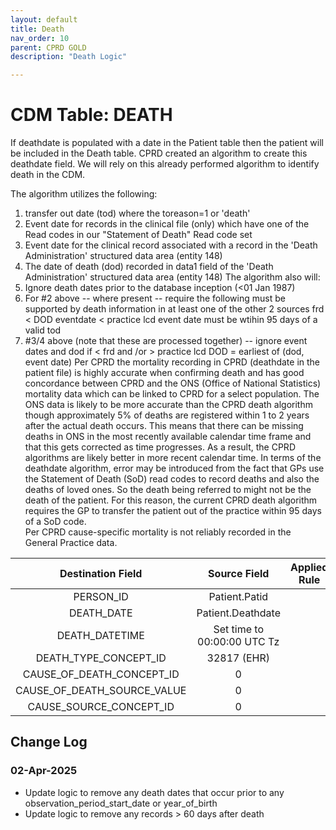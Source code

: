 ```yaml
---
layout: default
title: Death
nav_order: 10
parent: CPRD GOLD
description: "Death Logic"

---
```


# CDM Table: DEATH

If deathdate is populated with a date in the Patient table then the patient will be included in the Death table.  CPRD created an algorithm to create this deathdate field.  We will rely on this already performed algorithm to identify death in the CDM.   

The algorithm utilizes the following:

1.  transfer out date (tod) where the toreason=1 or 'death'
2. Event date for records in the clinical file (only) which have one of the Read codes in our "Statement of Death" Read code set 
3. Event date for the clinical record associated with a record in the 'Death Administration' structured data area (entity 148)
4. The date of death (dod) recorded in data1 field of the 'Death Administration' structured data area (entity 148)
 The algorithm also will:
1.  Ignore death dates prior to the database inception (<01 Jan 1987)
2.  For #2 above -- where present -- require the following
    must be supported by death information in at least one of the other 2 sources 
    frd < DOD eventdate < practice lcd
    event date must be wtihin 95 days of a valid tod
3. #3/4 above (note that these are processed together) -- ignore event dates and dod if < frd and /or > practice lcd
    DOD = earliest of (dod, event date)
Per CPRD the mortality recording in CPRD (deathdate in the patient file) is highly accurate when confirming death and has good concordance between CPRD and the ONS (Office of National Statistics) mortality data which can be linked to CPRD for a select population. The ONS data is likely to be more accurate than the CPRD death algorithm though approximately 5% of deaths are registered within 1 to 2 years after the actual death occurs.  This means that there can be missing deaths in ONS in the most recently available calendar time frame and that this gets corrected as time progresses.  As a result, the CPRD algorithms are likely better in more recent calendar time.  In terms of the deathdate algorithm, error may be introduced from the fact that GPs use the Statement of Death (SoD) read codes to record deaths and also the deaths of loved ones.  So the death being referred to might not be the death of the patient.  For this reason, the current CPRD death algorithm requires the GP to transfer the patient out of the practice within 95 days of a SoD code.   
Per CPRD cause-specific mortality is not reliably recorded in the General Practice data.  


**Destination Field**|**Source Field**|**Applied Rule**|**Comment**
:-----:|:-----:|:-----:|:-----:
PERSON_ID|Patient.Patid||
DEATH_DATE|Patient.Deathdate|
DEATH_DATETIME|Set time to 00:00:00 UTC Tz||
DEATH_TYPE_CONCEPT_ID|32817 (EHR)
CAUSE_OF_DEATH_CONCEPT_ID|0||
CAUSE_OF_DEATH_SOURCE_VALUE|0||
CAUSE_SOURCE_CONCEPT_ID|0||

## Change Log

### 02-Apr-2025
- Update logic to remove any death dates that occur prior to any observation_period_start_date or year_of_birth
- Update logic to remove any records > 60 days after death